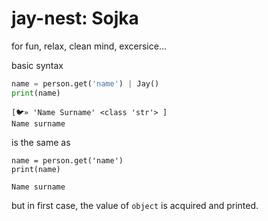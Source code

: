 # jay-nest: Sojka
for fun, relax, clean mind, excersice...

basic syntax
``` python
name = person.get('name') | Jay()
print(name)
```
```
[🐦» 'Name Surname' <class 'str'> ]
Name surname
```
is the same as
```
name = person.get('name')
print(name)
```
```
Name surname
```
but in first case, the value of `object` is acquired and printed.


